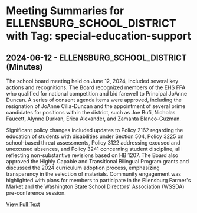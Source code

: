 # Meeting Summaries for ELLENSBURG_SCHOOL_DISTRICT with Tag: special-education-support

## 2024-06-12 - ELLENSBURG_SCHOOL_DISTRICT (Minutes)

The school board meeting held on June 12, 2024, included several key actions and recognitions. The Board recognized members of the EHS FFA who qualified for national competition and bid farewell to Principal JoAnne Duncan. A series of consent agenda items were approved, including the resignation of JoAnne Cilia-Duncan and the appointment of several prime candidates for positions within the district, such as Joe Bufi, Nicholas Faucett, Alynne Durkan, Erica Alexander, and Zamanta Blanco-Guzman. 

Significant policy changes included updates to Policy 2162 regarding the education of students with disabilities under Section 504, Policy 3225 on school-based threat assessments, Policy 3122 addressing excused and unexcused absences, and Policy 3241 concerning student discipline, all reflecting non-substantive revisions based on HB 1207. The Board also approved the Highly Capable and Transitional Bilingual Program grants and discussed the 2024 curriculum adoption process, emphasizing transparency in the selection of materials. Community engagement was highlighted with plans for members to participate in the Ellensburg Farmer's Market and the Washington State School Directors' Association (WSSDA) pre-conference session.

[View Full Text](https://raw.githubusercontent.com/VoronoiPerspectives/WashingtonStateSchoolBoardExplorer/refs/heads/main/data/countries/usa/states/wa/counties/kittitas/school_boards/ellensburg_school_district/2024/processed/2024-06-12-minutes.txt)

